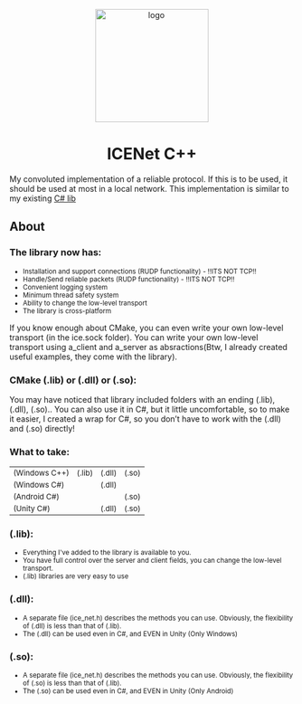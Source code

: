   
<p align="center">
  <img src="https://github.com/enoreex/ICENet/assets/125078218/c28309e2-377a-450f-9440-8b7e8eaf335a" alt="logo" width="200" height="200">
</p>

<h1 align="center" tabindex="-1" dir="auto"><a class="anchor" aria-hidden="true"></a>ICENet C++</h1>

My convoluted implementation of a reliable protocol. If this is to be used, it should be used at most in a local network. This implementation is similar to my existing <a href = "https://github.com/enoreex/ICENet/">C# lib</a>

<h2 tabindex="-1" dir="auto"><a class="anchor" aria-hidden="true"></a>About</h2>

<h3>The library now has:</h3>

<ul>
  <li style="font-size: smaller;">Installation and support connections (RUDP functionality) - !!ITS NOT TCP!!</li>
  <li style="font-size: smaller;">Handle/Send reliable packets (RUDP functionality) - !!ITS NOT TCP!!</li>
  <li style="font-size: smaller;">Convenient logging system</li>
  <li style="font-size: smaller;">Minimum thread safety system</li>
  <li style="font-size: smaller;">Ability to change the low-level transport</li>
  <li style="font-size: smaller;">The library is cross-platform</li>
</ul>

If you know enough about CMake, you can even write your own low-level transport (in the ice.sock folder). You can write your own low-level transport using a_client and a_server as absractions(Btw, I already created useful examples, they come with the library).

<h3>CMake (.lib) or (.dll) or (.so): </h3>

You may have noticed that library included folders with an ending (.lib), (.dll), (.so).. You can also use it in C#, but it little uncomfortable, so to make it easier, I created a wrap for C#, so you don’t have to work with the (.dll) and (.so) directly!

<h3>What to take: </h3>
<table>
  <tr>
    <td style="font-size: smaller;">(Windows C++)</td>
    <td style="font-size: smaller;">(.lib)</td>
    <td style="font-size: smaller;">(.dll)</td>
    <td style="font-size: smaller;">(.so)</td>
  </tr>
  <tr>
    <td style="font-size: smaller;">(Windows C#)</td>
    <td style="font-size: smaller;">  </td>
    <td style="font-size: smaller;">(.dll)</td>
    <td style="font-size: smaller;">  </td>
  </tr>
  <tr>
    <td style="font-size: smaller;">(Android C#)</td>
    <td style="font-size: smaller;">  </td>
    <td style="font-size: smaller;">  </td>
    <td style="font-size: smaller;">(.so)</td>
  </tr>
  <tr>
    <td style="font-size: smaller;">(Unity C#)</td>
    <td style="font-size: smaller;">  </td>
    <td style="font-size: smaller;">(.dll)</td>
    <td style="font-size: smaller;">(.so)</td>
  </tr>
</table>

<h3>(.lib): </h3>

<ul>
  <li style="font-size: smaller;">Everything I've added to the library is available to you.</li>
  <li style="font-size: smaller;">You have full control over the server and client fields, you can change the low-level transport.</li>
  <li style="font-size: smaller;">(.lib) libraries are very easy to use</li>
</ul>

<h3>(.dll): </h3>

<ul>
  <li style="font-size: smaller;">A separate file (ice_net.h) describes the methods you can use. Obviously, the flexibility of (.dll) is less than that of (.lib).</li>
  <li style="font-size: smaller;">The (.dll) can be used even in C#, and EVEN in Unity (Only Windows)</li>
</ul>

<h3>(.so): </h3>

<ul>
  <li style="font-size: smaller;">A separate file (ice_net.h) describes the methods you can use. Obviously, the flexibility of (.so) is less than that of (.lib).</li>
  <li style="font-size: smaller;">The (.so) can be used even in C#, and EVEN in Unity (Only Android)</li>
</ul>
